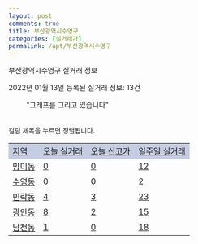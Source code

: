 ```yaml
---
layout: post
comments: true
title: 부산광역시수영구
categories: [실거래가]
permalink: /apt/부산광역시수영구
---
```


부산광역시수영구 실거래 정보

2022년 01월 13일 등록된 실거래 정보: 13건

<!--<script async src="https://pagead2.googlesyndication.com/pagead/js/adsbygoogle.js?client=ca-pub-3485438051770037"
 crossorigin="anonymous"></script>-->

<script type="text/javascript">
  google.charts.load('current', {'packages':['corechart']});
  google.charts.setOnLoadCallback(drawChart);

  function drawChart() {
    var data = google.visualization.arrayToDataTable([['거래일', '매매', '전월세', '전매'], ['21-01', 60, 127, 2], ['21-02', 82, 170, 5], ['21-03', 124, 199, 1], ['21-04', 130, 161, 2], ['21-05', 172, 188, 15], ['21-06', 189, 211, 13], ['21-07', 156, 200, 7], ['21-08', 163, 202, 6], ['21-09', 118, 165, 3], ['21-10', 83, 185, 6], ['21-11', 70, 174, 3], ['21-12', 53, 158, 6], ['22-01', 4, 37, 0]]);

    var options = {
      title: '최근 1년간 유형별 거래량 추이',
      legend: { position: 'bottom' }
    };

    setTimeout(function() {
        var chart = new google.visualization.LineChart(document.getElementById('columnchart_material'));
        chart.draw(data, (options));
        document.getElementById('loading').style.display = 'none';
        var dayLabel = (new Date()).getDay();
        if (dayLabel < 2) {
            sorttable.innerSortFunction.apply(document.getElementById('week'), []);
            sorttable.innerSortFunction.apply(document.getElementById('week'), []);        
        }
        else {
            sorttable.innerSortFunction.apply(document.getElementById('today'), []);
            sorttable.innerSortFunction.apply(document.getElementById('today'), []);
        }
    }, 200);

  }
</script>

<div id="loading" style="z-index:20; display: block; margin-left: 35px">"그래프를 그리고 있습니다"</div>
<div id="columnchart_material" style="width: 95%; margin-left: -35px; display: block"></div>
<!--<div style="width: 95%; margin-left: -35px; display: block">
      <script async src="https://pagead2.googlesyndication.com/pagead/js/adsbygoogle.js?client=ca-pub-3485438051770037"
          crossorigin="anonymous"></script>
      <ins class="adsbygoogle"
          style="display:block"
          data-ad-format="fluid"
          data-ad-layout-key="-fb+5w+4e-db+86"
          data-ad-client="ca-pub-3485438051770037"
          data-ad-slot="1827090281"></ins>
      <script>
          (adsbygoogle = window.adsbygoogle || []).push({});
      </script>
</div>-->
<br>

<font size='small' style='font-size: small;'>컬럼 제목을 누르면 정렬됩니다.</font>
<table class="sortable">
  <tr style='background-color: rgba(114, 132, 186,0.4);'>
    <td id="region"><a href="#">지역</a></td>
    <td id="today"><a href="#">오늘 실거래</a></td>
    <td id="today_new"><a href="#">오늘 신고가</a></td>
    <td id="week"><a href="#">일주일 실거래</a></td>
  </tr>

  
  <tr class="item">
    <td><a href="부산광역시수영구망미동">망미동</a></td>
    <td><a href="부산광역시수영구망미동">0</a></td>
    <td><a href="부산광역시수영구망미동">0</a></td>
    <td><a href="부산광역시수영구망미동">12</a></td>
  </tr>
    

  <tr class="item">
    <td><a href="부산광역시수영구수영동">수영동</a></td>
    <td><a href="부산광역시수영구수영동">0</a></td>
    <td><a href="부산광역시수영구수영동">0</a></td>
    <td><a href="부산광역시수영구수영동">2</a></td>
  </tr>
    

  <tr class="item">
    <td><a href="부산광역시수영구민락동">민락동</a></td>
    <td><a href="부산광역시수영구민락동">4</a></td>
    <td><a href="부산광역시수영구민락동">3</a></td>
    <td><a href="부산광역시수영구민락동">23</a></td>
  </tr>
    

  <tr class="item">
    <td><a href="부산광역시수영구광안동">광안동</a></td>
    <td><a href="부산광역시수영구광안동">8</a></td>
    <td><a href="부산광역시수영구광안동">2</a></td>
    <td><a href="부산광역시수영구광안동">15</a></td>
  </tr>
    

  <tr class="item">
    <td><a href="부산광역시수영구남천동">남천동</a></td>
    <td><a href="부산광역시수영구남천동">1</a></td>
    <td><a href="부산광역시수영구남천동">0</a></td>
    <td><a href="부산광역시수영구남천동">18</a></td>
  </tr>
    


</table>


    